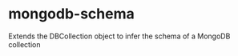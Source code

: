 mongodb-schema
==============

Extends the DBCollection object to infer the schema of a MongoDB collection

